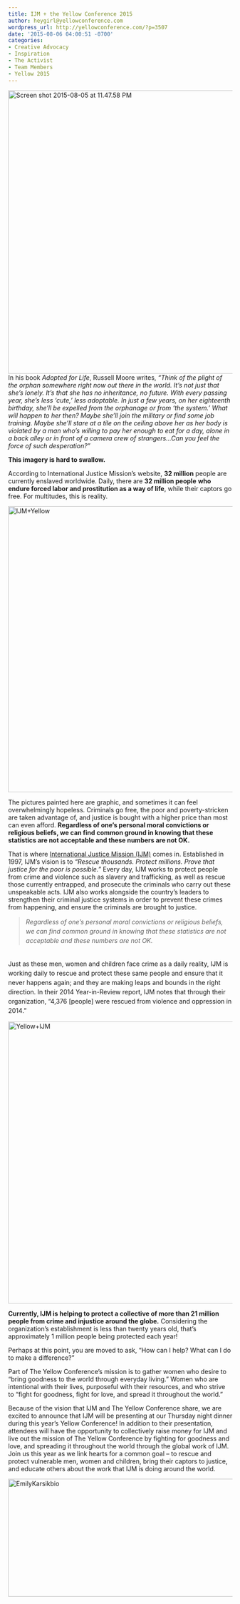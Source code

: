 ```yaml
---
title: IJM + the Yellow Conference 2015
author: heygirl@yellowconference.com
wordpress_url: http://yellowconference.com/?p=3507
date: '2015-08-06 04:00:51 -0700'
categories:
- Creative Advocacy
- Inspiration
- The Activist
- Team Members
- Yellow 2015
---
```

<p><a href="http://yellowconference.com/wp-content/uploads/2015/08/Screen-shot-2015-08-05-at-11.47.58-PM.png"><img class="aligncenter size-full wp-image-3523" src="http://yellowconference.com/wp-content/uploads/2015/08/Screen-shot-2015-08-05-at-11.47.58-PM.png" alt="Screen shot 2015-08-05 at 11.47.58 PM" width="700" height="635" /></a>In his book <em>Adopted for Life</em>, Russell Moore writes, <em>&ldquo;Think of the plight of the orphan somewhere right now out there in the world. It&rsquo;s not just that she&rsquo;s lonely. It&rsquo;s that she has no inheritance, no future. With every passing year, she&rsquo;s less &lsquo;cute,&rsquo; less adoptable. In just a few years, on her eighteenth birthday, she&rsquo;ll be expelled from the orphanage or from &lsquo;the system.&rsquo; What will happen to her then? Maybe she&rsquo;ll join the military or find some job training. Maybe she&rsquo;ll stare at a tile on the ceiling above her as her body is violated by a man who&rsquo;s willing to pay her enough to eat for a day, alone in a back alley or in front of a camera crew of strangers&hellip;Can you feel the force of such desperation?&rdquo;</em></p>
<p><strong>This imagery is hard to swallow. </strong></p>
<p>According to International Justice Mission&rsquo;s website, <strong>32 million</strong> people are currently enslaved worldwide. Daily, there are <strong>32 million people</strong> <strong>who endure forced labor and prostitution as a way of life</strong>, while their captors go free. For multitudes, this is reality.</p>
<p><a href="http://yellowconference.com/wp-content/uploads/2015/08/Screen-shot-2015-08-04-at-5.05.52-PM1.jpg"><img class="aligncenter size-full wp-image-3513" src="http://yellowconference.com/wp-content/uploads/2015/08/Screen-shot-2015-08-04-at-5.05.52-PM1.jpg" alt="IJM+Yellow" width="700" height="641" /></a></p>
<p>The pictures painted here are graphic, and sometimes it can feel overwhelmingly hopeless. Criminals go free, the poor and poverty-stricken are taken advantage of, and justice is bought with a higher price than most can even afford. <strong>Regardless of one&rsquo;s personal moral convictions or religious beliefs, we can find common ground in knowing that these statistics are not acceptable and these numbers are not OK.</strong></p>
<p>That is where <a href="https://www.ijm.org/" target="_blank">International Justice Mission (IJM)</a> comes in. Established in 1997, IJM&rsquo;s vision is to <em>&ldquo;Rescue thousands. Protect millions. Prove that justice for the poor is possible.&rdquo;</em> Every day, IJM works to protect people from crime and violence such as slavery and trafficking, as well as rescue those currently entrapped, and prosecute the criminals who carry out these unspeakable acts. IJM also works alongside the country&rsquo;s leaders to strengthen their criminal justice systems in order to prevent these crimes from happening, and ensure the criminals are brought to justice.</p>
<blockquote><p><em><span style="line-height: 1.5;">Regardless of one&rsquo;s personal moral convictions or religious beliefs, we can find common ground in knowing that these statistics are not acceptable and these numbers are not OK.</span></em></blockquote><br />
<span style="line-height: 1.5;">Just as these men, women and children face crime as a daily reality, IJM is working </span>daily<span style="line-height: 1.5;"> to rescue and protect these same people and ensure that it never happens again; and they are making leaps and bounds in the right direction. In their 2014 Year-in-Review report, IJM notes that through their organization, &ldquo;4,376 [people] were rescued from violence and oppression in 2014.&rdquo;</span></p>
<p><a href="http://yellowconference.com/wp-content/uploads/2015/08/Screen-shot-2015-08-04-at-5.07.03-PM.jpg"><img class="aligncenter size-full wp-image-3509" src="http://yellowconference.com/wp-content/uploads/2015/08/Screen-shot-2015-08-04-at-5.07.03-PM.jpg" alt="Yellow+IJM" width="700" height="632" /></a></p>
<p><strong>Currently, IJM is helping to protect a collective of more than 21 million people from crime and injustice around the globe.</strong> Considering the organization&rsquo;s establishment is less than twenty years old, that&rsquo;s approximately 1 million people being protected each year!</p>
<p>Perhaps at this point, you are moved to ask, &ldquo;How can I help? What can I do to make a difference?&rdquo;</p>
<p>Part of The Yellow Conference&rsquo;s mission is to gather women who desire to &ldquo;bring goodness to the world through everyday living.&rdquo; Women who are intentional with their lives, purposeful with their resources, and who strive to &ldquo;fight for goodness, fight for love, and spread it throughout the world.&rdquo;</p>
<p>Because of the vision that IJM and The Yellow Conference share, we are excited to announce that IJM will be presenting at our Thursday night dinner during this year&rsquo;s Yellow Conference! In addition to their presentation, attendees will have the opportunity to collectively raise money for IJM and live out the mission of The Yellow Conference by fighting for goodness and love, and spreading it throughout the world through the global work of IJM. Join us this year as we link hearts for a common goal &ndash; to rescue and protect vulnerable men, women and children, bring their captors to justice, and educate others about the work that IJM is doing around the world.</p>
<p><a href="http://yellowconference.com/wp-content/uploads/2015/08/EmilyKarsikbio.jpg"><img class="aligncenter size-full wp-image-3515" src="http://yellowconference.com/wp-content/uploads/2015/08/EmilyKarsikbio.jpg" alt="EmilyKarsikbio" width="700" height="264" /></a></p>
